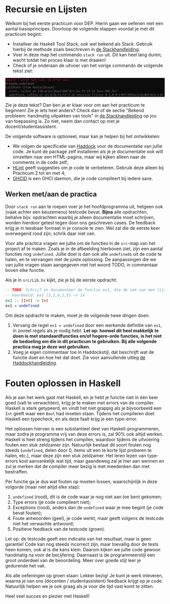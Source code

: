# Recursie en Lijsten

Welkom bij het eerste practicum voor DEP. Hierin gaan we oefenen met een aantal basisprincipes. Doorloop de volgende stappen voordat je met dit practicum begint:

- Installeer de Haskell Tool Stack, ook wel bekend als Stack. Gebruik hierbij de methode zoals beschreven in [de Stackhandleiding](STACK.md).
- Voer in deze map het commando `stack run` uit. Dit kan heel lang duren; wacht totdat het proces klaar is met draaien!
- Check of je onderaan de uitvoer van het vorige commando de volgende tekst ziet:

![Stack Run van blanco Practicum 1, met feedback in kleur, voor de laatste opdracht](img/stack_colour_feedback_last_function.png)

Zie je deze tekst? Dan ben je er klaar voor om aan het practicum te beginnen! Zie je iets heel anders? Check dan of de sectie "Bekend probleem: handmatig uitpakken van tools" in [de Stackhandleiding](STACK.md) op jou van toepassing is. Zo niet, neem dan contact op met je docent/studentassistent.

De volgende software is optioneel, maar kan je helpen bij het ontwikkelen:

- We volgen de specificatie van [Haddock](https://haskell-haddock.readthedocs.io/en/latest/intro.html) voor de documentatie van jullie code. Je kunt de package zelf installeren als je je documentatie ook wilt omzetten naar een HTML-pagina, maar wij kijken alleen naar de comments in de code zelf;
- [HLint](https://hackage.haskell.org/package/hlint) geeft suggesties om je code te verbeteren. Gebruik deze alleen bij Practicum 2 tot en met 4;
- [GHCID](https://github.com/ndmitchell/ghcid) is een GHCI daemon, die je code compileert bij iedere save.

## Werken met/aan de practica

Door `stack run` aan te roepen voer je het hoofdprogramma uit, hetgeen ook (vaak achter een keuzemenu) testcode bevat. **Bijna** alle opdrachten, behalve bijv. opdrachten waarbij je alleen documentatie moet schrijven, worden hierdoor getest tegen door ons geschreven cases. De feedback krijg je in leesbaar formaat in je console te zien. Wel zal die de eerste keer overwegend rood zijn; schrik daar niet van.

Voor alle practica vragen we jullie om de functies in de `src`-map van het project af te maken. Zoals je in de afbeelding hierboven ziet, zijn een aantal functies nog `undefined`. Jullie doel is dan ook alle `undefined`s uit de code te halen, en te vervangen met de juiste oplossing.
De aanpassingen die we van jullie vragen staan aangegeven met het woord TODO, in commentaar boven elke functie.

Als je in `src/Lib.hs` kijkt, zie je bij de eerste opdracht:

```haskell
-- TODO: Schrijf en documenteer de functie ex1, die de som van een lijst getallen berekent.
-- Voorbeeld: ex1 [3,1,4,1,5] ~> 14
ex1 :: [Int] -> Int
ex1 = undefined
```

Om deze opdracht te maken, moet je de volgende twee dingen doen:
1. Vervang de regel `ex1 = undefined` door een werkende definitie van `ex1`, in zoveel regels als je nodig hebt. **Let op: hoewel dit heel makkelijk te doen is met standaardfuncties en/of hogere-orde functies, is het niet de bedoeling om die in dit practicum te gebruiken. Bij alle volgende practica mag je deze wel gebruiken.**
2. Voeg je eigen commentaar toe in Haddockstijl, dat beschrijft wat de functie doet en hoe het dat doet. Zie voor aanvullende uitleg [de Haddockhandleiding](HADDOCK.md).

# Fouten oplossen in Haskell

Als je aan het werk gaat met Haskell, en je hebt je functie niet in één keer goed (valt te verwachten), krijg je te maken met errors van de compiler. Haskell is sterk getypeerd, en vindt het niet grappig als je bijvoorbeeld een `Int` geeft waar een `Bool` had moeten staan. Tijdens het compileren doet Haskell een typecheck, en als deze faalt krijg je een type-error. 

Het oplossen hiervan is een substantieel deel van Haskell-programmeren, maar zodra je programma vrij van deze errors is, zal 90% ook altijd werken. Haskell is heel streng tijdens het compilen, waardoor tijdens de uitvoering fouten een stuk zeldzamer zijn. Natuurlijk bestaat dit soort fouten nog steeds (`undefined`, delen door 0, items uit een te korte lijst proberen te halen, etc.), maar deze zijn een stuk zeldzamer. Het leren lezen van type-errors kost aanvankelijk wat tijd, maar gaandeweg zal je hier aan wennen en zul je merken dat de compiler meer bezig is met meedenken dan met bestraffen.
 
Per functie ga je dus wat fouten op moeten lossen, waarschijnlijk in deze volgorde (maar niet altijd elke stap):

1. `undefined` (rood), dit is de code waar je nog niet aan toe bent gekomen;
2. Type errors (je code compileert niet);
3. Exceptions (rood), anders dan de `undefined` waar je mee begint (je code bevat fouten);
4. Foute antwoorden (geel), je code werkt, maar geeft volgens de testcode niet het verwachte antwoord;
5. Positieve feedback van de testcode (groen).

Let op: de testcode geeft een indicatie van het resultaat, maar is geen garantie! Code kan nog steeds incorrect zijn, maar toevallig door de tests heen komen, ook al is die kans klein. Daarom kijken we jullie code gewoon handmatig na voor de becijfering. Daarnaast is de programmeerstijl een groot onderdeel van de beoordeling. Meer over goede stijl leer je gedurende het vak.

Als alle oefeningen op groen staan: Lekker bezig! Je kunt je werk inleveren, waarna je van ons (docenten / studentassistent) feedback krijgt op je code. Natuurlijk helpen we je ook graag als je voor die tijd vast komt te zitten.

Heel veel succes en plezier met Haskell!
